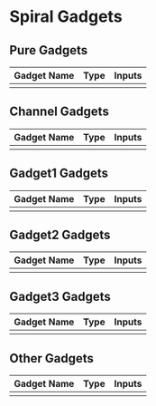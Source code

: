 # Spiral Gadgets

## Pure Gadgets
| Gadget Name                         | Type                  | Inputs                                           |
| ----------------------------------- | --------------------- | ------------------------------------------------ |
|                                     |                       |                                                  |

## Channel Gadgets
| Gadget Name                         | Type                  | Inputs                                           |
| ----------------------------------- | --------------------- | ------------------------------------------------ |
|                                     |                       |                                                  |

## Gadget1 Gadgets
| Gadget Name                         | Type                  | Inputs                                           |
| ----------------------------------- | --------------------- | ------------------------------------------------ |
|                                     |                       |                                                  |

## Gadget2 Gadgets
| Gadget Name                         | Type                  | Inputs                                           |
| ----------------------------------- | --------------------- | ------------------------------------------------ |
|                                     |                       |                                                  |


## Gadget3 Gadgets
| Gadget Name                         | Type                  | Inputs                                           |
| ----------------------------------- | --------------------- | ------------------------------------------------ |
|                                     |                       |                                                  |

## Other Gadgets
| Gadget Name                         | Type                  | Inputs                                           |
| ----------------------------------- | --------------------- | ------------------------------------------------ |
|                                     |                       |                                                  |
